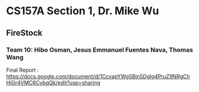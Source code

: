 # CS157A Section 1, Dr. Mike Wu
## FireStock
### Team 10: Hibo Osman, Jesus Emmanuel Fuentes Nava, Thomas Wang
Final Report : https://docs.google.com/document/d/1CcvapYWgSBin5DgIq4PruZ9NRgChHiGr4VMC6CybqQk/edit?usp=sharing
